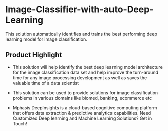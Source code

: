 # Image-Classifier-with-auto-Deep-Learning
This solution automatically identifies and trains the best performing deep learning model for image classification.
## Product Highlight 

* This solution will help identify the best deep learning model architecture for the image classification data set and help improve the turn-around time for any image processing development as well as saves the valuable time of a data scientist

* This solution can be used to provide solutions for image classification problems in various domains like biomed, banking, ecommerce etc

* Mphasis DeepInsights is a cloud-based cognitive computing platform that offers data extraction & predictive analytics capabilities. Need Customized Deep learning and Machine Learning Solutions? Get in Touch!
